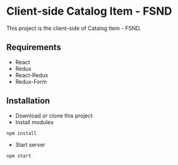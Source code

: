 # Client-side Catalog Item - FSND

This project is the client-side of Catalog Item - FSND. 

## Requirements
- React
- Redux
- React-Redux
- Redux-Form

## Installation
- Download or clone this project
- Install modules
```shell
npm install 
```
- Start server
```shell
npm start
```

